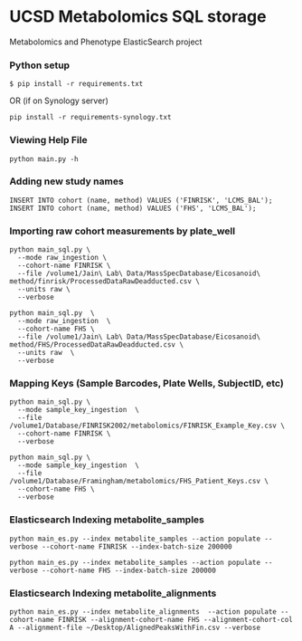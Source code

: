 # UCSD Metabolomics SQL storage
Metabolomics and Phenotype ElasticSearch project

### Python setup
```
$ pip install -r requirements.txt
```
OR (if on Synology server)
```
pip install -r requirements-synology.txt
```

### Viewing Help File
```
python main.py -h
```

### Adding new study names
```
INSERT INTO cohort (name, method) VALUES ('FINRISK', 'LCMS_BAL');
INSERT INTO cohort (name, method) VALUES ('FHS', 'LCMS_BAL');
```

### Importing raw cohort measurements by plate_well
```
python main_sql.py \
  --mode raw_ingestion \
  --cohort-name FINRISK \
  --file /volume1/Jain\ Lab\ Data/MassSpecDatabase/Eicosanoid\ method/finrisk/ProcessedDataRawDeadducted.csv \
  --units raw \
  --verbose
```

```
python main_sql.py  \
  --mode raw_ingestion  \
  --cohort-name FHS \
  --file /volume1/Jain\ Lab\ Data/MassSpecDatabase/Eicosanoid\ method/FHS/ProcessedDataRawDeadducted.csv \
  --units raw  \
  --verbose
```

### Mapping Keys (Sample Barcodes, Plate Wells, SubjectID, etc)

```
python main_sql.py \
  --mode sample_key_ingestion  \
  --file /volume1/Database/FINRISK2002/metabolomics/FINRISK_Example_Key.csv \
  --cohort-name FINRISK \
  --verbose
```

```
python main_sql.py \
  --mode sample_key_ingestion  \
  --file /volume1/Database/Framingham/metabolomics/FHS_Patient_Keys.csv \
  --cohort-name FHS \
  --verbose
```

### Elasticsearch Indexing metabolite_samples

```
python main_es.py --index metabolite_samples --action populate --verbose --cohort-name FINRISK --index-batch-size 200000
```

```
python main_es.py --index metabolite_samples --action populate --verbose --cohort-name FHS --index-batch-size 200000
```

### Elasticsearch Indexing metabolite_alignments

```
python main_es.py --index metabolite_alignments  --action populate --cohort-name FINRISK --alignment-cohort-name FHS --alignment-cohort-col A --alignment-file ~/Desktop/AlignedPeaksWithFin.csv --verbose
```

